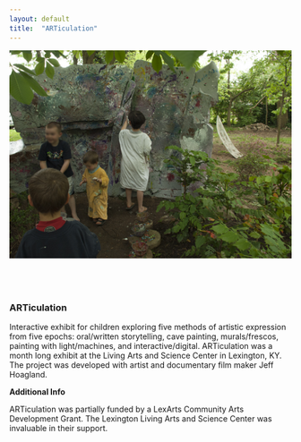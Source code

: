```yaml
---
layout: default
title:  "ARTiculation"
---
```


<div class="right">
  <div class="row">
    <div class="col-xs-12">
    </div>
      <div class="col-xs-8" style="padding-bottom:20px">
        <img src="/images/articulationTwo.jpg" class="img-responsive" alt="Articulation" style="padding-bottom: 2rem; max-width:100%">
      </div>
    </div>
  <h3 align="left">ARTiculation</h3>
  <p>Interactive exhibit for children exploring five methods of artistic expression from five epochs: oral/written storytelling, cave painting, murals/frescos, painting with light/machines, and interactive/digital. ARTiculation was a month long exhibit at the Living Arts and Science Center in Lexington, KY. The project was developed with artist and documentary film maker Jeff Hoagland.</p>
  <b>Additional Info</b>
  <p>ARTiculation was partially funded by a LexArts Community Arts Development Grant. The Lexington Living Arts and Science Center was invaluable in their support.</p>
</div>
